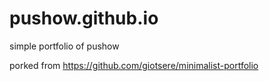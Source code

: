 # pushow.github.io
simple portfolio of pushow

porked from https://github.com/giotsere/minimalist-portfolio
